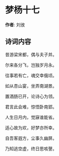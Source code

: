 # 梦杨十七

**作者**: 刘攽

## 诗词内容

昔游梁宋都，偶与夫子并。

尔来各分飞，岂独岁月永。

往事若有亡，魂交幸俄顷。

如从杏山宴，坐弄南湖景。

置酒肠已开，论诗心为领。

君言此会难，惊悟卧南郢。

人生日月内，觉寐谁能省。

适心故为欢，好梦亦所幸。

自吾客遐方，尘事久幽屏。

乃知逃空虚，终日思咳謦。

